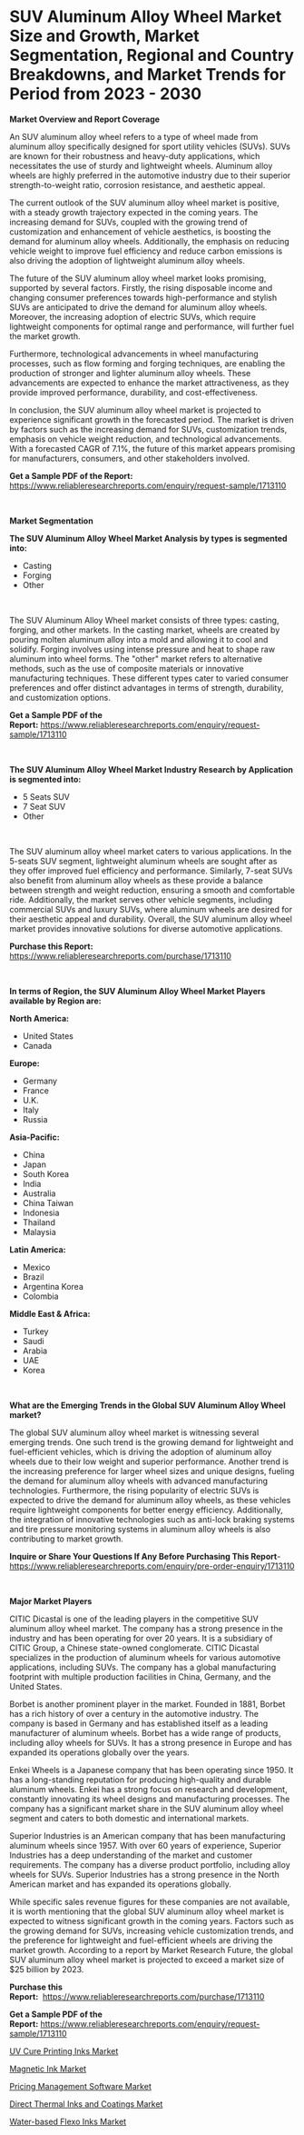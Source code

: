 <p><h1>SUV Aluminum Alloy Wheel Market Size and Growth, Market Segmentation, Regional and Country Breakdowns, and Market Trends for Period from 2023 -  2030</h1></p><p><strong>Market Overview and Report Coverage</strong></p>
<p><p>An SUV aluminum alloy wheel refers to a type of wheel made from aluminum alloy specifically designed for sport utility vehicles (SUVs). SUVs are known for their robustness and heavy-duty applications, which necessitates the use of sturdy and lightweight wheels. Aluminum alloy wheels are highly preferred in the automotive industry due to their superior strength-to-weight ratio, corrosion resistance, and aesthetic appeal.</p><p>The current outlook of the SUV aluminum alloy wheel market is positive, with a steady growth trajectory expected in the coming years. The increasing demand for SUVs, coupled with the growing trend of customization and enhancement of vehicle aesthetics, is boosting the demand for aluminum alloy wheels. Additionally, the emphasis on reducing vehicle weight to improve fuel efficiency and reduce carbon emissions is also driving the adoption of lightweight aluminum alloy wheels.</p><p>The future of the SUV aluminum alloy wheel market looks promising, supported by several factors. Firstly, the rising disposable income and changing consumer preferences towards high-performance and stylish SUVs are anticipated to drive the demand for aluminum alloy wheels. Moreover, the increasing adoption of electric SUVs, which require lightweight components for optimal range and performance, will further fuel the market growth.</p><p>Furthermore, technological advancements in wheel manufacturing processes, such as flow forming and forging techniques, are enabling the production of stronger and lighter aluminum alloy wheels. These advancements are expected to enhance the market attractiveness, as they provide improved performance, durability, and cost-effectiveness.</p><p>In conclusion, the SUV aluminum alloy wheel market is projected to experience significant growth in the forecasted period. The market is driven by factors such as the increasing demand for SUVs, customization trends, emphasis on vehicle weight reduction, and technological advancements. With a forecasted CAGR of 7.1%, the future of this market appears promising for manufacturers, consumers, and other stakeholders involved.</p></p>
<p><strong>Get a Sample PDF of the Report:</strong> <a href="https://www.reliableresearchreports.com/enquiry/request-sample/1713110">https://www.reliableresearchreports.com/enquiry/request-sample/1713110</a></p>
<p>&nbsp;</p>
<p><strong>Market Segmentation</strong></p>
<p><strong>The SUV Aluminum Alloy Wheel Market Analysis by types is segmented into:</strong></p>
<p><ul><li>Casting</li><li>Forging</li><li>Other</li></ul></p>
<p>&nbsp;</p>
<p><p>The SUV Aluminum Alloy Wheel market consists of three types: casting, forging, and other markets. In the casting market, wheels are created by pouring molten aluminum alloy into a mold and allowing it to cool and solidify. Forging involves using intense pressure and heat to shape raw aluminum into wheel forms. The "other" market refers to alternative methods, such as the use of composite materials or innovative manufacturing techniques. These different types cater to varied consumer preferences and offer distinct advantages in terms of strength, durability, and customization options.</p></p>
<p><strong>Get a Sample PDF of the Report:</strong>&nbsp;<a href="https://www.reliableresearchreports.com/enquiry/request-sample/1713110">https://www.reliableresearchreports.com/enquiry/request-sample/1713110</a></p>
<p>&nbsp;</p>
<p><strong>The SUV Aluminum Alloy Wheel Market Industry Research by Application is segmented into:</strong></p>
<p><ul><li>5 Seats SUV</li><li>7 Seat SUV</li><li>Other</li></ul></p>
<p>&nbsp;</p>
<p><p>The SUV aluminum alloy wheel market caters to various applications. In the 5-seats SUV segment, lightweight aluminum wheels are sought after as they offer improved fuel efficiency and performance. Similarly, 7-seat SUVs also benefit from aluminum alloy wheels as these provide a balance between strength and weight reduction, ensuring a smooth and comfortable ride. Additionally, the market serves other vehicle segments, including commercial SUVs and luxury SUVs, where aluminum wheels are desired for their aesthetic appeal and durability. Overall, the SUV aluminum alloy wheel market provides innovative solutions for diverse automotive applications.</p></p>
<p><strong>Purchase this Report:</strong>&nbsp; <a href="https://www.reliableresearchreports.com/purchase/1713110">https://www.reliableresearchreports.com/purchase/1713110</a></p>
<p>&nbsp;</p>
<p><strong>In terms of Region, the SUV Aluminum Alloy Wheel Market Players available by Region are:</strong></p>
<p>
    <p> <strong> North America: </strong>
        <ul>
            <li>United States</li>
            <li>Canada</li>
        </ul>
        </p> 
    <p> <strong> Europe: </strong>
        <ul>
            <li>Germany</li>
            <li>France</li>
            <li>U.K.</li>
            <li>Italy</li>
            <li>Russia</li>
        </ul>
        </p> 
    <p> <strong> Asia-Pacific: </strong>
        <ul>
            <li>China</li>
            <li>Japan</li>
            <li>South Korea</li>
            <li>India</li>
            <li>Australia</li>
            <li>China Taiwan</li>
            <li>Indonesia</li>
            <li>Thailand</li>
            <li>Malaysia</li>
        </ul>
        </p> 
    <p> <strong> Latin America: </strong>
        <ul>
            <li>Mexico</li>
            <li>Brazil</li>
            <li>Argentina Korea</li>
            <li>Colombia</li>
        </ul>
        </p> 
    <p> <strong> Middle East & Africa: </strong>
        <ul>
            <li>Turkey</li>
            <li>Saudi</li>
            <li>Arabia</li>
            <li>UAE</li>
            <li>Korea</li>
        </ul>
    </p>
    </p>
<p>&nbsp;</p>
<p><strong>What are the Emerging Trends in the Global SUV Aluminum Alloy Wheel market?</strong></p>
<p><p>The global SUV aluminum alloy wheel market is witnessing several emerging trends. One such trend is the growing demand for lightweight and fuel-efficient vehicles, which is driving the adoption of aluminum alloy wheels due to their low weight and superior performance. Another trend is the increasing preference for larger wheel sizes and unique designs, fueling the demand for aluminum alloy wheels with advanced manufacturing technologies. Furthermore, the rising popularity of electric SUVs is expected to drive the demand for aluminum alloy wheels, as these vehicles require lightweight components for better energy efficiency. Additionally, the integration of innovative technologies such as anti-lock braking systems and tire pressure monitoring systems in aluminum alloy wheels is also contributing to market growth.</p></p>
<p><strong>Inquire or Share Your Questions If Any Before Purchasing This Report</strong>- <a href="https://www.reliableresearchreports.com/enquiry/pre-order-enquiry/1713110">https://www.reliableresearchreports.com/enquiry/pre-order-enquiry/1713110</a></p>
<p>&nbsp;</p>
<p><strong>Major Market Players</strong></p>
<p><p>CITIC Dicastal is one of the leading players in the competitive SUV aluminum alloy wheel market. The company has a strong presence in the industry and has been operating for over 20 years. It is a subsidiary of CITIC Group, a Chinese state-owned conglomerate. CITIC Dicastal specializes in the production of aluminum wheels for various automotive applications, including SUVs. The company has a global manufacturing footprint with multiple production facilities in China, Germany, and the United States.</p><p>Borbet is another prominent player in the market. Founded in 1881, Borbet has a rich history of over a century in the automotive industry. The company is based in Germany and has established itself as a leading manufacturer of aluminum wheels. Borbet has a wide range of products, including alloy wheels for SUVs. It has a strong presence in Europe and has expanded its operations globally over the years.</p><p>Enkei Wheels is a Japanese company that has been operating since 1950. It has a long-standing reputation for producing high-quality and durable aluminum wheels. Enkei has a strong focus on research and development, constantly innovating its wheel designs and manufacturing processes. The company has a significant market share in the SUV aluminum alloy wheel segment and caters to both domestic and international markets.</p><p>Superior Industries is an American company that has been manufacturing aluminum wheels since 1957. With over 60 years of experience, Superior Industries has a deep understanding of the market and customer requirements. The company has a diverse product portfolio, including alloy wheels for SUVs. Superior Industries has a strong presence in the North American market and has expanded its operations globally.</p><p>While specific sales revenue figures for these companies are not available, it is worth mentioning that the global SUV aluminum alloy wheel market is expected to witness significant growth in the coming years. Factors such as the growing demand for SUVs, increasing vehicle customization trends, and the preference for lightweight and fuel-efficient wheels are driving the market growth. According to a report by Market Research Future, the global SUV aluminum alloy wheel market is projected to exceed a market size of $25 billion by 2023.</p></p>
<p><strong>Purchase this Report:</strong>&nbsp;&nbsp;<a href="https://www.reliableresearchreports.com/purchase/1713110">https://www.reliableresearchreports.com/purchase/1713110</a></p>
<p></p>
<p><strong>Get a Sample PDF of the Report:</strong>&nbsp;<a href="https://www.reliableresearchreports.com/enquiry/request-sample/1713110">https://www.reliableresearchreports.com/enquiry/request-sample/1713110</a></p>
<p><p><a href="https://medium.com/@aashish.reportprime2/uv-cure-printing-inks-market-comprehensive-assessment-by-type-application-and-geography-e8a6fa193ef1">UV Cure Printing Inks Market</a></p><p><a href="https://medium.com/@rahulv.reportprime/magnetic-ink-market-exploring-market-share-market-trends-and-future-growth-ddf43536ec0d">Magnetic Ink Market</a></p><p><a href="https://medium.com/@akshatreportprime/pricing-management-software-market-insights-into-market-cagr-market-trends-and-growth-strategies-10a284a6b6bd">Pricing Management Software Market</a></p><p><a href="https://medium.com/@snehareportprime/direct-thermal-inks-and-coatings-market-trends-and-market-analysis-forecasted-for-period-2023-2030-b37f452aa9d6">Direct Thermal Inks and Coatings Market</a></p><p><a href="https://medium.com/@mayankdeswal9588dm/water-based-flexo-inks-market-analysis-its-cagr-market-segmentation-and-global-industry-overview-2fa6f593cbd7">Water-based Flexo Inks Market</a></p></p>